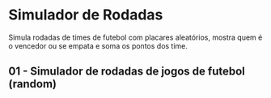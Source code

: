# Simulador de Rodadas
Simula rodadas de times de futebol com placares aleatórios, mostra quem é o vencedor ou se empata e soma os pontos dos time.

## 01 - Simulador de rodadas de jogos de futebol (random)
